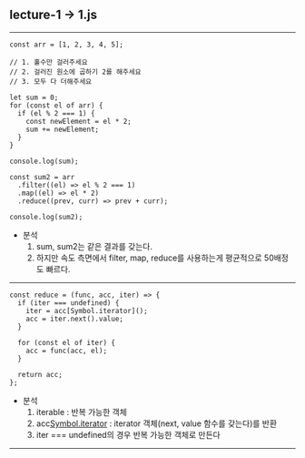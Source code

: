 ## lecture-1 -> 1.js

---

```
const arr = [1, 2, 3, 4, 5];

// 1. 홀수만 걸러주세요
// 2. 걸러진 원소에 곱하기 2를 해주세요
// 3. 모두 다 더해주세요

let sum = 0;
for (const el of arr) {
  if (el % 2 === 1) {
    const newElement = el * 2;
    sum += newElement;
  }
}

console.log(sum);

const sum2 = arr
  .filter((el) => el % 2 === 1)
  .map((el) => el * 2)
  .reduce((prev, curr) => prev + curr);

console.log(sum2);
```

- 분석
  1. sum, sum2는 같은 결과를 갖는다.
  2. 하지만 속도 측면에서 filter, map, reduce를 사용하는게 평균적으로 50배정도 빠르다.

---

```
const reduce = (func, acc, iter) => {
  if (iter === undefined) {
    iter = acc[Symbol.iterator]();
    acc = iter.next().value;
  }

  for (const el of iter) {
    acc = func(acc, el);
  }

  return acc;
};
```

- 분석
  1. iterable : 반복 가능한 객체
  2. acc[Symbol.iterator]() : iterator 객체(next, value 함수를 갖는다)를 반환
  3. iter === undefined의 경우 반복 가능한 객체로 만든다

---
